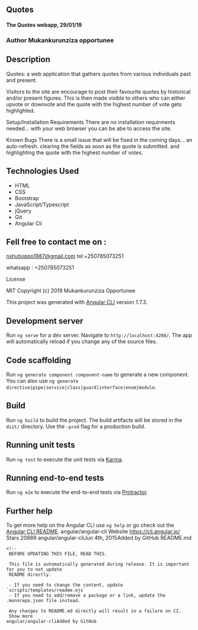 ## Quotes
#### The Quotes webapp, 29/01/19

### Author Mukankurunziza opportunee

## Description
Quotes: a web application that gathers quotes from various individuals past and present.

Visitors to the site are encourage to post their favourite quotes by historical and/or present figures. This is then made visible to others who can either upvote or downvote and the quote with the highest number of vote gets highlighted.

Setup/Installation Requirements
There are no installation requirments needed... with your web browser you can be abe to access the site.

Known Bugs
There is a small issue that will be fixed in the coming days... an auto-refresh. clearing the fields as soon as the quote is submitted. and highlighting the quote with the highest number of votes.

## Technologies Used
* HTML
* CSS
* Bootstrap
* JavaScript/Typescript
* jQuery
* Git
* Angular Cli

## Fell free to contact me on :
nshutioppo1987@gmail.com tel:+250785073251

whatsapp : +250785073251 

License

MIT Copyright (c) 2019 Mukankurunziza Opportunee

This project was generated with [Angular CLI](https://github.com/angular/angular-cli) version 1.7.3.

## Development server

Run `ng serve` for a dev server. Navigate to `http://localhost:4200/`. The app will automatically reload if you change any of the source files.

## Code scaffolding

Run `ng generate component component-name` to generate a new component. You can also use `ng generate directive|pipe|service|class|guard|interface|enum|module`.

## Build

Run `ng build` to build the project. The build artifacts will be stored in the `dist/` directory. Use the `-prod` flag for a production build.

## Running unit tests

Run `ng test` to execute the unit tests via [Karma](https://karma-runner.github.io).

## Running end-to-end tests

Run `ng e2e` to execute the end-to-end tests via [Protractor](http://www.protractortest.org/).

## Further help

To get more help on the Angular CLI use `ng help` or go check out the [Angular CLI README](https://github.com/angular/angular-cli/blob/master/README.md).
angular/angular-cli
Website
https://cli.angular.io/
Stars
20889
angular/angular-cliJun 4th, 2015Added by GitHub
README.md
```
<!--
 BEFORE UPDATING THIS FILE, READ THIS.

 This file is automatically generated during release. It is important for you to not update
 README directly.

 - If you need to change the content, update `scripts/templates/readme.ejs`
 - If you need to add/remove a package or a link, update the .monorepo.json file instead.

 Any changes to README.md directly will result in a failure on CI.
 Show more
angular/angular-cliAdded by GitHub